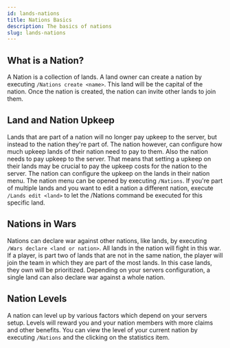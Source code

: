 ```yaml
---
id: lands-nations
title: Nations Basics
description: The basics of nations
slug: lands-nations
---
```


## What is a Nation?
A Nation is a collection of lands. A land owner can create a nation by executing `/Nations create <name>`. This land will be the capital of the nation. Once the nation is created, the nation can invite other lands to join them.

## Land and Nation Upkeep
Lands that are part of a nation will no longer pay upkeep to the server, but instead to the nation they're part of. The nation however, can configure how much upkeep lands of their nation need to pay to them. Also the nation needs to pay upkeep to the server. That means that setting a upkeep on their lands may be crucial to pay the upkeep costs for the nation to the server. The nation can configure the upkeep on the lands in their nation menu. The nation menu can be opened by executing `/Nations`. If you're part of multiple lands and you want to edit a nation a different nation, execute `/Lands edit <land>` to let the /Nations command be executed for this specific land.

## Nations in Wars
Nations can declare war against other nations, like lands, by executing `/Wars declare <land or nation>`. All lands in the nation will fight in this war. If a player, is part two of lands that are not in the same nation, the player will join the team in which they are part of the most lands. In this case lands, they own will be prioritized. Depending on your servers configuration, a single land can also declare war against a whole nation.

## Nation Levels
A nation can level up by various factors which depend on your servers setup. Levels will reward you and your nation members with more claims and other benefits. You can view the level of your current nation by executing `/Nations` and the clicking on the statistics item.
